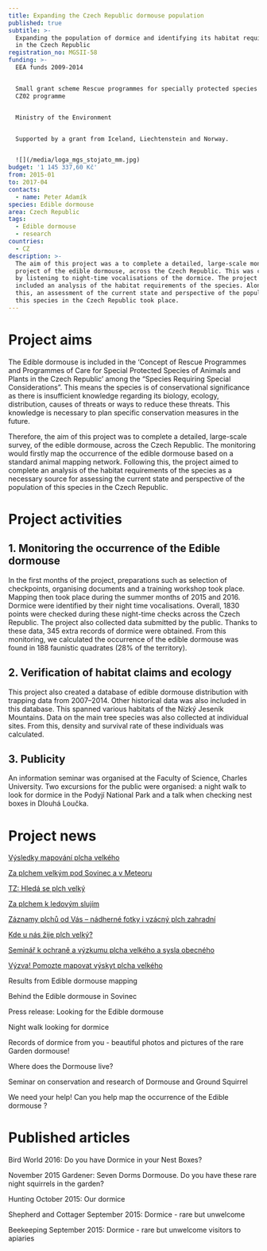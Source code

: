 ```yaml
---
title: Expanding the Czech Republic dormouse population
published: true
subtitle: >-
  Expanding the population of dormice and identifying its habitat requirements
  in the Czech Republic
registration_no: MGSII-58
funding: >-
  EEA funds 2009-2014


  Small grant scheme Rescue programmes for specially protected species II of the
  CZ02 programme


  Ministry of the Environment


  Supported by a grant from Iceland, Liechtenstein and Norway.


  ![](/media/loga_mgs_stojato_mm.jpg)
budget: '1 145 337,60 Kč'
from: 2015-01
to: 2017-04
contacts:
  - name: Peter Adamík
species: Edible dormouse
area: Czech Republic
tags:
  - Edible dormouse
  - research
countries:
  - CZ
description: >-
  The aim of this project was a to complete a detailed, large-scale monitoring
  project of the edible dormouse, across the Czech Republic. This was completed
  by listening to night-time vocalisations of the dormice. The project also
  included an analysis of the habitat requirements of the species. Alongside
  this, an assessment of the current state and perspective of the population of
  this species in the Czech Republic took place.
---
```

# Project aims

The Edible dormouse is included in the ‘Concept of Rescue Programmes and Programmes of Care for Special Protected Species of Animals and Plants in the Czech Republic’ among the “Species Requiring Special Considerations”. This means the species is of conservational significance as there is insufficient knowledge regarding its biology, ecology, distribution, causes of threats or ways to reduce these threats. This knowledge is necessary to plan specific conservation measures in the future.

Therefore, the aim of this project was to complete a detailed, large-scale survey, of the edible dormouse, across the Czech Republic. The monitoring would firstly map the occurrence of the edible dormouse based on a standard animal mapping network. Following this, the project aimed to complete an analysis of the habitat requirements of the species as a necessary source for assessing the current state and perspective of the population of this species in the Czech Republic.

# Project activities 

## **1. Monitoring the occurrence of the Edible dormouse**

In the first months of the project, preparations such as selection of checkpoints, organising documents and a training workshop took place. Mapping then took place during the summer months of 2015 and 2016. Dormice were identified by their night time vocalisations. Overall, 1830 points were checked during these night-time checks across the Czech Republic. The project also collected data submitted by the public. Thanks to these data, 345 extra records of dormice were obtained. From this monitoring, we calculated the occurrence of the edible dormouse was found in 188 faunistic quadrates (28% of the territory).

## **2. Verification of habitat claims and ecology**

This project also created a database of edible dormouse distribution with trapping data from 2007–2014. Other historical data was also included in this database. This spanned various habitats of the Nízký Jeseník Mountains. Data on the main tree species was also collected at individual sites. From this, density and survival rate of these individuals was calculated. 

## **3. Publicity**

An information seminar was organised at the Faculty of Science, Charles University. Two excursions for the public were organised: a night walk to look for dormice in the Podyjí National Park and a talk when checking nest boxes in Dlouhá Loučka.

# Project news

[Výsledky mapování plcha velkého](/news/výsledky-mapování-plcha-velkého) 

[Za plchem velkým pod Sovinec a v Meteoru](/news/za-plchem-velkým-pod-sovinec-a-v-meteoru)

[TZ: Hledá se plch velký](/news/hledá-se-plch-velký) 

[Za plchem k ledovým slujím](/news/za-plchem-k-ledovým-slujím)

[Záznamy plchů od Vás – nádherné fotky i vzácný plch zahradní](/news/záznamy-plchů-od-vás-nádherné-fotky-i-vzácný-plch-zahradní)

[Kde u nás žije plch velký?](/news/kde-u-nás-žije-plch-velký)

[Seminář k ochraně a výzkumu plcha velkého a sysla obecného](/news/seminář-k-ochraně-a-výzkumu-plcha-velkého-a-sysla-obecného)

[Výzva! Pomozte mapovat výskyt plcha velkého](/news/výzva-pomozte-mapovat-výskyt-plcha-velkého)

Results from Edible dormouse mapping

Behind the Edible dormouse in Sovinec

Press release: Looking for the Edible dormouse

Night walk looking for dormice

Records of dormice from you - beautiful photos and pictures of the rare Garden dormouse!

Where does the Dormouse live?

Seminar on conservation and research of Dormouse and Ground Squirrel

We need your help! Can you help map the occurrence of the Edible dormouse?



# Published articles

Bird World 2016: Do you have Dormice in your Nest Boxes?

November 2015 Gardener: Seven Dorms Dormouse. Do you have these rare night squirrels in the garden?

Hunting October 2015: Our dormice

Shepherd and Cottager September 2015: Dormice - rare but unwelcome

Beekeeping September 2015: Dormice - rare but unwelcome visitors to apiaries
